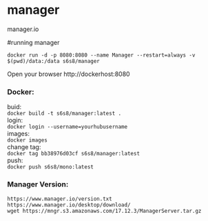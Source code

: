 # manager
manager.io

#running manager
```
docker run -d -p 8080:8080 --name Manager --restart=always -v $(pwd)/data:/data s6s8/manager
```

Open your browser http://dockerhost:8080

### Docker:</br>
buid:</br>
`docker build -t s6s8/manager:latest .` </br>
login:</br>
`docker login --username=yourhubusername` </br>
images:</br>
`docker images`</br>
change tag:</br>
`docker tag bb38976d03cf s6s8/manager:latest`</br>
push:</br>
`docker push s6s8/mono:latest`

### Manager Version:</br>
`https://www.manager.io/version.txt`</br>
`https://www.manager.io/desktop/download/`</br>
`wget https://mngr.s3.amazonaws.com/17.12.3/ManagerServer.tar.gz`
